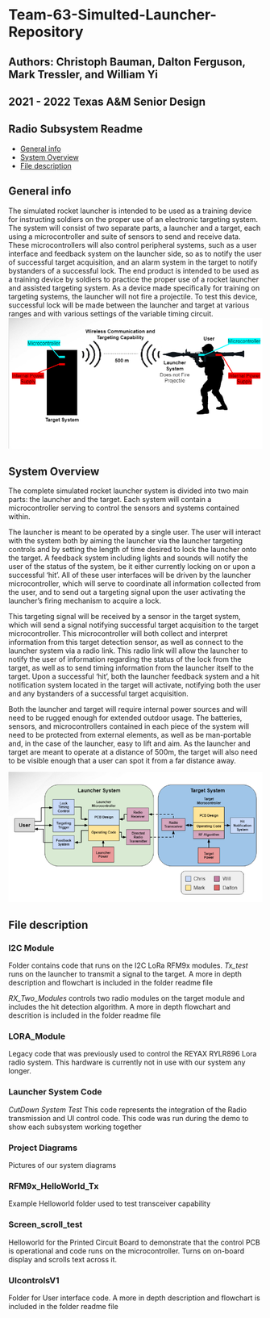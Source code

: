 # Team-63-Simulted-Launcher-Repository
## Authors: Christoph Bauman, Dalton Ferguson, Mark Tressler, and William Yi
## 2021 - 2022 Texas A&M Senior Design

## Radio Subsystem Readme 
* [General info](#general-info)
* [System Overview](#System-Overview)
* [File description](#file-description)

## General info
The simulated rocket launcher is intended to be used as a training device for instructing soldiers on the proper use of an electronic targeting system. The system will consist of two separate parts, a launcher and a target, each using a microcontroller and suite of sensors to send and receive data. These microcontrollers will also control peripheral systems, such as a user interface and feedback system on the launcher side, so as to notify the user of successful target acquisition, and an alarm system in the target to notify bystanders of a successful lock. The end product is intended to be used as a training device by soldiers to practice the proper use of a rocket launcher and assisted targeting system. As a device made specifically for training on targeting systems, the launcher will not fire a projectile. To test this device, successful lock will be made between the launcher and target at various ranges and with various settings of the variable timing circuit.
![image](https://github.com/WilliamYi2000/Team-63-Simulted-Launcher-Repository/blob/8612d704458e12008d0e7789cf33078425dce8ba/Project%20Diagrams/project%20overview.PNG)

## System Overview
The complete simulated rocket launcher system is divided into two main parts: the launcher and the target. Each system will contain a microcontroller serving to control the sensors and systems contained within.

The launcher is meant to be operated by a single user. The user will interact with the system both by aiming the launcher via the launcher targeting controls and by setting the length of time desired to lock the launcher onto the target. A feedback system including lights and sounds will notify the user of the status of the system, be it either currently locking on or upon a successful ‘hit’. All of these user interfaces will be driven by the launcher microcontroller, which will serve to coordinate all information collected from the user, and to send out a targeting signal upon the user activating the launcher’s firing mechanism to acquire a lock.

This targeting signal will be received by a sensor in the target system, which will send a signal notifying successful target acquisition to the target microcontroller. This microcontroller will both collect and interpret information from this target detection sensor, as well as connect to the launcher system via a radio link. This radio link will allow the launcher to notify the user of information regarding the status of the lock from the target, as well as to send timing information from the launcher itself to the target. Upon a successful ‘hit’, both the launcher feedback system and a hit notification system located in the target will activate, notifying both the user and any bystanders of a successful target acquisition.

Both the launcher and target will require internal power sources and will need to be rugged enough for extended outdoor usage. The batteries, sensors, and microcontrollers contained in each piece of the system will need to be protected from external elements, as well as be man-portable and, in the case of the launcher, easy to lift and aim. As the launcher and target are meant to operate at a distance of 500m, the target will also need to be visible enough that a user can spot it from a far distance away.

![image](https://github.com/WilliamYi2000/Team-63-Simulted-Launcher-Repository/blob/87074ff68495d6a62d8c03982d004c57835d5e32/Project%20Diagrams/system%20overview.PNG)

## File description
### I2C Module
Folder contains code that runs on the I2C LoRa RFM9x modules. 
*Tx_test* runs on the launcher to transmit a signal to the target. A more in depth description and flowchart is included in the folder readme file

*RX_Two_Modules* controls two radio modules on the target module and includes the hit detection algorithm. A more in depth flowchart and descrition is included in the folder readme file
### LORA_Module
Legacy code that was previously used to control the REYAX RYLR896 Lora radio system. This hardware is currently not in use with our system any longer.
### Launcher System Code
*CutDown System Test* This code represents the integration of the Radio transmission and UI control code. This code was run during the demo to show each subsystem working together
### Project Diagrams
Pictures of our system diagrams
### RFM9x_HelloWorld_Tx
Example Helloworld folder used to test transceiver capability
### Screen_scroll_test
Helloworld for the Printed Circuit Board to demonstrate that the control PCB is operational and code runs on the microcontroller. Turns on on-board display and scrolls text across it. 
### UIcontrolsV1
Folder for User interface code. A more in depth description and flowchart is included in the folder readme file
